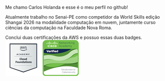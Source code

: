 Me chamo Carlos Holanda e esse é o meu perfil no github!

Atualmente trabalho no Senai-PE como competidor da World Skills edição Shangai 2026 na modalidade computação em nuvem, 
juntamente curso ciências da computação na Faculdade Nova Roma.


Conclui duas certificações da AWS e possuo essas duas badges.
<br>
<img src="aws-academy-graduate-aws-academy-cloud-foundations.png" alt="aws certificate"> <img src="introduction-to-cybersecurity.png" alt="aws certificate"> 
</br>



<!--
**CarlosHoland4/carlosholand4** is a ✨ _special_ ✨ repository because its `README.md` (this file) appears on your GitHub profile.

Here are some ideas to get you started:

- 🔭 I’m currently working on ...
- 🌱 I’m currently learning ...
- 👯 I’m looking to collaborate on ...
- 🤔 I’m looking for help with ...
- 💬 Ask me about ...
- 📫 How to reach me: ...
- 😄 Pronouns: ...
- ⚡ Fun fact: ...
-->
